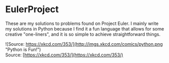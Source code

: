 # EulerProject

These are my solutions to problems found on Project Euler. I mainly write my solutions in Python because I find it a fun language that allows for some creative "one-liners", and it is so simple to achieve straightforward things.

![Source: https://xkcd.com/353/](http://imgs.xkcd.com/comics/python.png "Python is Fun!")<br>
Source: [https://xkcd.com/353/](https://xkcd.com/353/)
